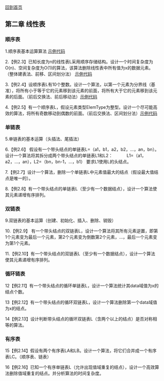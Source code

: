 [回到首页](../README.md)

## 第二章 线性表

### 顺序表
<span id="id1"></span>
1.顺序表基本运算算法 [示例代码](../Code/Cpp/Chapter_2_1/顺序表基本运算算法.cpp)

2.【例2.3】已知长度为n的线性表L采用顺序存储结构。设计一个时间复杂度为O(n)、空间复杂度为O(1)的算法，该算法删除线性表中所有值为x的数据元素。（整体建表法、前移、区间划分法） [示例代码](../Code/Cpp/Chapter_2_2/删除值为x的元素.cpp)

3.【例2.4】设顺序表L有10个整数。设计一个算法，以第一个元素为分界线（基准），将所有小于等于它的元素移到该元素的前面，将所有大于它的元素移到该元素的后面。（前后交换法、前后移动法）[示例代码](../Code/Cpp/Chapter_2_3/Chapter_2_3.cpp)

4.【例2.5】有一个顺序表L，假设元素类型ElemType为整型。设计一个尽可能高效的算法，将所有奇数移动到偶数的前面。（前后交换法、区间划分法）[示例代码](../Code/Cpp/Chapter_2_4/Chapter_2_4.cpp)

### 单链表
<span id="id2"></span>
5.单链表的基本运算（头插法、尾插法）

6.【例2.6】 假设有一个带头结点的单链表L=（a1，b1，a2，b2，…，an，bn）。设计一个算法将其拆分成两个带头结点的单链表L1和L2：
　　　L1=（a1，a2，…，an），L2=（bn，bn-1，…，b1）
要求L1使用L的头结点。

7.【例2.7】设计一个算法，删除一个单链表L中元素值最大的结点（假设最大值结点是唯一的）。

8.【例2.8】有一个带头结点的单链表L（至少有一个数据结点），设计一个算法使其元素递增有序排列。

### 双链表

9.双链表的基本运算（创建、初始化、插入、删除、销毁）

10.【例2.9】 有一个带头结点的双链表L，设计一个算法将其所有元素逆置，即第1个元素变为最后一个元素，第2个元素变为倒数第2个元素，…，最后一个元素变为第1个元素。

11.【例2.10】有一个带头结点的双链表L（至少有一个数据结点），设计一个算法使其元素递增有序排列。

### 循环链表

12【例2.11】有一个带头结点的循环单链表L，设计一个算法统计其data域值为x的结点个数。

13【例2.12】有一个带头结点的循环双链表L，设计一个算法删除第一个data域值为x的结点。

14【例2.13】设计判断带头结点的循环双链表L（含两个以上的结点）是否对称相等的算法。   

### 有序表

15【例2.14】假设有两个有序表LA和LB。设计一个算法，将它们合并成一个有序表LC。（顺序表、链表）

16【例2.16】已知一个有序单链表L（允许出现值域重复的结点），设计一个高效算法删除值域重复的结点。并分析算法的时间复杂度。

